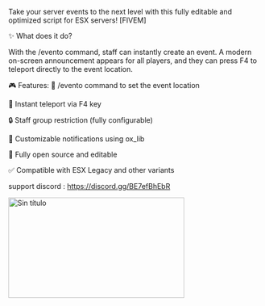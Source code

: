 Take your server events to the next level with this fully editable and optimized script for ESX servers! [FIVEM]


✨ What does it do?

With the /evento command, staff can instantly create an event. A modern on-screen announcement appears for all players, and they can press F4 to teleport directly to the event location.

🎮 Features:
🔧 /evento command to set the event location

🚀 Instant teleport via F4 key

🔒 Staff group restriction (fully configurable)

🔔 Customizable notifications using ox_lib

📝 Fully open source and editable

✅ Compatible with ESX Legacy and other variants


support discord : https://discord.gg/BE7efBhEbR


<img width="349" height="199" alt="Sin título" src="https://github.com/user-attachments/assets/567868b9-2919-4431-bfb0-f62c1d67ad52" />
